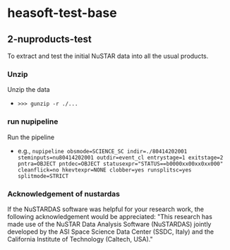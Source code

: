 # heasoft-test-base

## 2-nuproducts-test

To extract and test the initial NuSTAR data into all the usual products.

### Unzip

Unzip the data

- `>>> gunzip -r ./...`

### run nupipeline

Run the pipeline

- e.g., `nupipeline obsmode=SCIENCE_SC indir=./80414202001 steminputs=nu80414202001 outdir=event_cl entrystage=1 exitstage=2 pntra=OBJECT pntdec=OBJECT statusexpr="STATUS==b0000xx00xx0xx000" cleanflick=no hkevtexpr=NONE clobber=yes runsplitsc=yes splitmode=STRICT`

### Acknowledgement of nustardas

If the NuSTARDAS software was helpful for your research work, the following
    acknowledgement would be appreciated: "This research has made use of the
    NuSTAR Data Analysis Software (NuSTARDAS) jointly developed by the ASI Space Science
    Data Center (SSDC, Italy) and the California Institute of Technology (Caltech, USA)."
